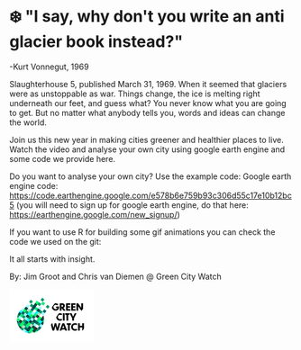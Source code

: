 # ❄️ "I say, why don't you write an anti glacier book instead?"

-Kurt Vonnegut, 1969



Slaughterhouse 5, published March 31, 1969. When it seemed that glaciers were as unstoppable as war. Things change, the ice is melting right underneath our feet, and guess what? You never know what you are going to get. But no matter what anybody tells you, words and ideas can change the world.

Join us this new year in making cities greener and healthier places to live. Watch the video and analyse your own city using google earth engine and some code we provide here.

Do you want to analyse your own city? Use the example code:
Google earth engine code: https://code.earthengine.google.com/e578b6e759b93c306d55c17e10b12bc5
(you will need to sign up for google earth engine, do that here: https://earthengine.google.com/new_signup/)

If you want to use R for building some gif animations you can check the code we used on the git:

It all starts with insight.

By: Jim Groot and Chris van Diemen @ Green City Watch


![alt text](https://github.com/krakchris/GCW_toolkit/blob/master/images/GCW--PNG_small.png)
